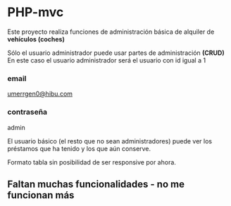 # PHP-mvc

Este proyecto realiza funciones de administración básica de alquiler de <b>vehículos (coches) </b>

Sólo el usuario administrador puede usar partes de administración <b>(CRUD) </b>
En este caso el usuario administrador será el usuario con id igual a 1

### email
umerrgen0@hibu.com

### contraseña
admin

El usuario básico (el resto que no sean administradores) puede ver los préstamos que ha tenido y los que aún conserve. 

Formato tabla sin posibilidad de ser responsive por ahora. 

## Faltan muchas funcionalidades - no me funcionan más
